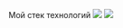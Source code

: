 Мой стек технологий
<img src=https://img.shields.io/badge/javascript-#F7DF1E-any_text-javascript-blue/>
<img src="https://img.shields.io/badge/JavaScript-#red?style=for-the-badge&logo=javascript&logoColor=339933"/>
